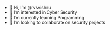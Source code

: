 - 👋 Hi, I’m @rvsvishnu
- 👀 I’m interested in Cyber Security
- 🌱 I’m currently learning Programming
- 💞️ I’m looking to collaborate on security projects

<!---
rvsvishnu/rvsvishnu is a ✨ special ✨ repository because its `README.md` (this file) appears on your GitHub profile.
You can click the Preview link to take a look at your changes.
--->
